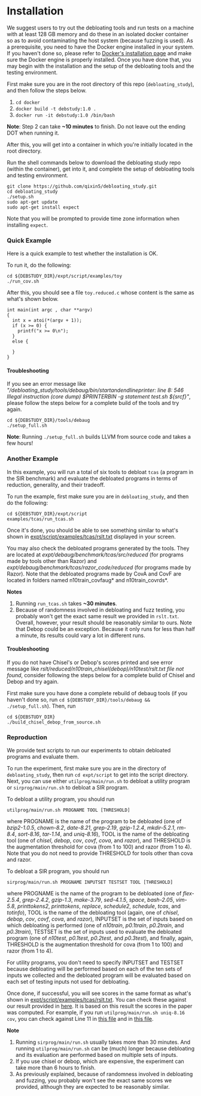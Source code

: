 # Installation

We suggest users to try out the debloating tools and run tests on a machine with at least 128 GB memory and do these in an isolated docker container so as to avoid contaminating the host system (because fuzzing is used). As a prerequisite, you need to have the Docker engine installed in your system. If you haven't done so, please refer to [Docker's installation page](https://docs.docker.com/engine/install/) and make sure the Docker engine is properly installed. Once you have done that, you may begin with the installation and the setup of the debloating tools and the testing environment.

First make sure you are in the root directory of this repo (`debloating_study`), and then follow the steps below.

1. `cd docker`
2. `docker build -t debstudy:1.0 .`
3. `docker run -it debstudy:1.0 /bin/bash`

**Note**: Step 2 can take **~10 minutes** to finish. Do not leave out the ending DOT when running it.

After this, you will get into a container in which you're initially located in the root directory. 

Run the shell commands below to download the debloating study repo (within the container), get into it, and complete the setup of debloating tools and testing environment.
```
git clone https://github.com/qixin5/debloating_study.git
cd debloating_study
./setup.sh
sudo apt-get update
sudo apt-get install expect
```
Note that you will be prompted to provide time zone information when installing `expect`.

### Quick Example

Here is a quick example to test whether the installation is OK.

To run it, do the following:
```
cd ${DEBSTUDY_DIR}/expt/script/examples/toy
./run_cov.sh
```

After this, you should see a file `toy.reduced.c` whose content is the same as what's shown below.
```
int main(int argc , char **argv)
{
  int x = atoi(*(argv + 1));
  if (x >= 0) {
    printf("x >= 0\n");
  }
  else {

  }
}
```

#### Troubleshooting

If you see an error message like *"/debloating_study/tools/debaug/bin/startandendlineprinter: line 8:  546 Illegal instruction (core dump) $PRINTERBIN -g statement test.sh ${srcf}"*, please follow the steps below for a complete build of the tools and try again.
```
cd ${DEBSTUDY_DIR}/tools/debaug
./setup_full.sh
```
**Note**: Running `./setup_full.sh` builds LLVM from source code and takes a few hours!


### Another Example

In this example, you will run a total of six tools to debloat `tcas` (a program in the SIR benchmark) and evaluate the debloated programs in terms of reduction, generality, and their tradeoff. 

To run the example, first make sure you are in `debloating_study`, and then do the following:

```
cd ${DEBSTUDY_DIR}/expt/script
examples/tcas/run_tcas.sh
```

Once it's done, you should be able to see something similar to what's shown in [expt/script/examples/tcas/rslt.txt](expt/script/examples/tcas/rslt.txt) displayed in your screen.

You may also check the debloated programs generated by the tools. They are located at *expt/debaug/benchmark/tcas/src/reduced* (for programs made by tools other than Razor) and *expt/debaug/benchmark/tcas/razor_code/reduced* (for programs made by Razor). Note that the debloated programs made by CovA and CovF are located in folders named n10train_covfaug* and n10train_covrds*. 

**Notes**
1. Running `run_tcas.sh` takes **~30 minutes**.
2. Because of randomness involved in debloating and fuzz testing, you probably won't get the exact same result we provided in `rslt.txt`. Overall, however, your result should be reasonably similar to ours. Note that Debop could be an exception. Because it only runs for less than half a minute, its results could vary a lot in different runs.

#### Troubleshooting

If you do not have Chisel's or Debop's scores printed and see error message like *rslt/reduced/n10train_chisel(debop)/n10test/rslt.txt file not found*, consider following the steps below for a complete build of Chisel and Debop and try again.

First make sure you have done a complete rebuild of debaug tools (if you haven't done so, run `cd ${DEBSTUDY_DIR}/tools/debaug && ./setup_full.sh`). Then, run
```
cd ${DEBSTUDY_DIR}
./build_chisel_debop_from_source.sh
```


### Reproduction

We provide test scripts to run our experiments to obtain debloated programs and evaluate them. 

To run the experiment, first make sure you are in the directory of `debloating_study`, then run `cd expt/script` to get into the script directory. Next, you can use either `utilprog/main/run.sh` to debloat a utility program or `sirprog/main/run.sh` to debloat a SIR program.

To debloat a utility program, you should run
```
utilprog/main/run.sh PROGNAME TOOL [THRESHOLD]
```
where PROGNAME is the name of the program to be debloated (one of *bzip2-1.0.5*, *chown-8.2*, *date-8.21*, *grep-2.19*, *gzip-1.2.4*, *mkdir-5.2.1*, *rm-8.4*, *sort-8.16*, *tar-1.14*, and *uniq-8.16*), TOOL is the name of the debloating tool (one of *chisel*, *debop*, *cov*, *covf*, *cova*, and *razor*), and THRESHOLD is the augmentation threshold for cova (from 1 to 100) and razor (from 1 to 4). Note that you do not need to provide THRESHOLD for tools other than cova and razor.

To debloat a SIR program, you should run
```
sirprog/main/run.sh PROGNAME INPUTSET TESTSET TOOL [THRESHOLD]
```
where PROGNAME is the name of the program to be debloated (one of *flex-2.5.4*, *grep-2.4.2*, *gzip-1.3*, *make-3.79*, *sed-4.1.5*, *space*, *bash-2.05*, *vim-5.8*, *printtokens2*, *printtokens*, *replace*, *schedule2*, *schedule*, *tcas*, and *totinfo*), TOOL is the name of the debloating tool (again, one of *chisel*, *debop*, *cov*, *covf*, *cova*, and *razor*), INPUTSET is the set of inputs based on which debloating is performed (one of *n10train*, *p0.1train*, *p0.2train*, and *p0.3train*), TESTSET is the set of inputs used to evaluate the debloated program (one of *n10test*, *p0.1test*, *p0.2test*, and *p0.3test*), and finally, again, THRESHOLD is the augmentation threshold for cova (from 1 to 100) and razor (from 1 to 4).

For utility programs, you don't need to specify INPUTSET and TESTSET because debloating will be performed based on each of the ten sets of inputs we collected and the debloated program will be evaluated based on each set of testing inputs not used for debloating.

Once done, if successful, you will see scores in the same format as what's shown in [expt/script/examples/tcas/rslt.txt](expt/script/examples/tcas/rslt.txt). You can check these against our result provided in [here](https://github.com/qixin5/debloating_study/tree/main/expt/debaug/rslt). It is based on this result the scores in the paper was computed. For example, if you run `utilprog/main/run.sh uniq-8.16 cov`, you can check against Line 11 in [this file](https://github.com/qixin5/debloating_study/blob/main/expt/debaug/rslt/cov/cgen_related_scores_util.txt) and in [this file](https://github.com/qixin5/debloating_study/blob/main/expt/debaug/rslt/cov/rgen_related_scores.txt).

**Note**
1. Running `sirprog/main/run.sh` usually takes more than 30 minutes. And running `utilprog/main/run.sh` can be (much) longer because debloating and its evaluation are performed based on multiple sets of inputs.
2. If you use chisel or debop, which are expensive, the experiment can take more than 6 hours to finish.
3. As previously explained, because of randomness involved in debloating and fuzzing, you probably won't see the exact same scores we provided, although they are expected to be reasonably similar.
